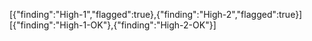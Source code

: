 [{"finding":"High-1","flagged":true},{"finding":"High-2","flagged":true}]
[{"finding":"High-1-OK"},{"finding":"High-2-OK"}]
